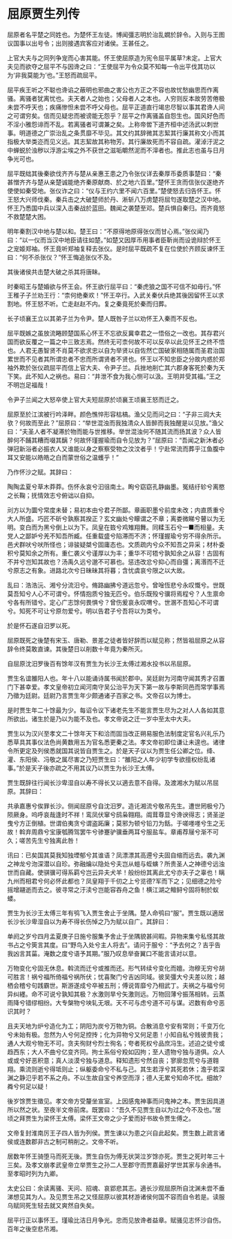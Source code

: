 # 屈原贾生列传

屈原者名平楚之同姓也。为楚怀王左徒。博闻彊志明於治乱嫺於辞令。入则与王图议国事以出号令；出则接遇宾客应对诸侯。王甚任之。

上官大夫与之同列争宠而心害其能。怀王使屈原造为宪令屈平属草?未定。上官大夫见而欲夺之屈平不与因谗之曰：“王使屈平为令众莫不知每一令出平伐其功以为‘非我莫能为’也。”王怒而疏屈平。

屈平疾王听之不聪也谗谄之蔽明也邪曲之害公也方正之不容也故忧愁幽思而作离骚。离骚者犹离忧也。夫天者人之始也；父母者人之本也。人穷则反本故劳苦倦极未尝不呼天也；疾痛惨怛未尝不呼父母也。屈平正道直行竭忠尽智以事其君谗人间之可谓穷矣。信而见疑忠而被谤能无怨乎？屈平之作离骚盖自怨生也。国风好色而不淫小雅怨诽而不乱。若离骚者可谓兼之矣。上称帝喾下道齐桓中述汤武以刺世事。明道德之广崇治乱之条贯靡不毕见。其文约其辞微其志絜其行廉其称文小而其指极大举类迩而见义远。其志絜故其称物芳。其行廉故死而不容自疏。濯淖汙泥之中蝉蜕於浊秽以浮游尘埃之外不获世之滋垢皭然泥而不滓者也。推此志也虽与日月争光可也。

屈平既绌其後秦欲伐齐齐与楚从亲惠王患之乃令张仪详去秦厚币委质事楚曰：“秦甚憎齐齐与楚从亲楚诚能绝齐秦原献商、於之地六百里。”楚怀王贪而信张仪遂绝齐使使如秦受地。张仪诈之曰：“仪与王约六里不闻六百里。”楚使怒去归告怀王。怀王怒大兴师伐秦。秦兵击之大破楚师於丹、淅斩八万虏楚将屈匄遂取楚之汉中地。怀王乃悉国中兵以深入击秦战於蓝田。魏闻之袭楚至邓。楚兵惧自秦归。而齐竟怒不救楚楚大困。

明年秦割汉中地与楚以和。楚王曰：“不原得地原得张仪而甘心焉。”张仪闻乃曰：“以一仪而当汉中地臣请往如楚。”如楚又因厚币用事者臣靳尚而设诡辩於怀王之宠姬郑袖。怀王竟听郑袖复释去张仪。是时屈平既疏不复在位使於齐顾反谏怀王曰：“何不杀张仪？”怀王悔追张仪不及。

其後诸侯共击楚大破之杀其将唐眛。

时秦昭王与楚婚欲与怀王会。怀王欲行屈平曰：“秦虎狼之国不可信不如毋行。”怀王稚子子兰劝王行：“柰何绝秦欢！”怀王卒行。入武关秦伏兵绝其後因留怀王以求割地。怀王怒不听。亡走赵赵不内。复之秦竟死於秦而归葬。

长子顷襄王立以其弟子兰为令尹。楚人既咎子兰以劝怀王入秦而不反也。

屈平既嫉之虽放流睠顾楚国系心怀王不忘欲反冀幸君之一悟俗之一改也。其存君兴国而欲反覆之一篇之中三致志焉。然终无可柰何故不可以反卒以此见怀王之终不悟也。人君无愚智贤不肖莫不欲求忠以自为举贤以自佐然亡国破家相随属而圣君治国累世而不见者其所谓忠者不忠而所谓贤者不贤也。怀王以不知忠臣之分故内惑於郑袖外欺於张仪疏屈平而信上官大夫、令尹子兰。兵挫地削亡其六郡身客死於秦为天下笑。此不知人之祸也。易曰：“井泄不食为我心恻可以汲。王明并受其福。”王之不明岂足福哉！

令尹子兰闻之大怒卒使上官大夫短屈原於顷襄王顷襄王怒而迁之。

屈原至於江滨被行吟泽畔。颜色憔悴形容枯槁。渔父见而问之曰：“子非三闾大夫欤？何故而至此？”屈原曰：“举世混浊而我独清众人皆醉而我独醒是以见放。”渔父曰：“夫圣人者不凝滞於物而能与世推移。举世混浊何不随其流而扬其波？众人皆醉何不餔其糟而啜其醨？何故怀瑾握瑜而自令见放为？”屈原曰：“吾闻之新沐者必弹冠新浴者必振衣人又谁能以身之察察受物之汶汶者乎！宁赴常流而葬乎江鱼腹中耳又安能以皓皓之白而蒙世俗之温蠖乎！”

乃作怀沙之赋。其辞曰：

陶陶孟夏兮草木莽莽。伤怀永哀兮汩徂南土。眴兮窈窈孔静幽墨。冤结纡轸兮离愍之长鞠；抚情效志兮俯诎以自抑。

刓方以为圜兮常度未替；易初本由兮君子所鄙。章画职墨兮前度未改；内直质重兮大人所盛。巧匠不斫兮孰察其揆正？玄文幽处兮矇谓之不章；离娄微睇兮瞽以为无明。变白而为黑兮倒上以为下。凤皇在笯兮鸡雉翔舞。同糅玉石兮一■而相量。夫党人之鄙妒兮羌不知吾所臧。任重载盛兮陷滞而不济；怀瑾握瑜兮穷不得余所示。邑犬群吠兮吠所怪也；诽骏疑桀兮固庸态也。文质疏内兮众不知吾之异采；材朴委积兮莫知余之所有。重仁袭义兮谨厚以为丰；重华不可牾兮孰知余之从容！古固有不并兮岂知其故也？汤禹久远兮邈不可慕也。惩违改忿兮抑心而自彊；离湣而不迁兮原志之有象。进路北次兮日昧昧其将暮；含忧虞哀兮限之以大故。

乱曰：浩浩沅、湘兮分流汨兮。脩路幽拂兮道远忽兮。曾唫恆悲兮永叹慨兮。世既莫吾知兮人心不可谓兮。怀情抱质兮独无匹兮。伯乐既殁兮骥将焉程兮？人生禀命兮各有所错兮。定心广志馀何畏惧兮？曾伤爰哀永叹喟兮。世溷不吾知心不可谓兮。知死不可让兮原勿爱兮。明以告君子兮吾将以为类兮。

於是怀石遂自汨罗以死。

屈原既死之後楚有宋玉、唐勒、景差之徒者皆好辞而以赋见称；然皆祖屈原之从容辞令终莫敢直谏。其後楚日以削数十年竟为秦所灭。

自屈原沈汨罗後百有馀年汉有贾生为长沙王太傅过湘水投书以吊屈原。

贾生名谊雒阳人也。年十八以能诵诗属书闻於郡中。吴廷尉为河南守闻其秀才召置门下甚幸爱。孝文皇帝初立闻河南守吴公治平为天下第一故与李斯同邑而常学事焉乃徵为廷尉。廷尉乃言贾生年少颇通诸子百家之书。文帝召以为博士。

是时贾生年二十馀最为少。每诏令议下诸老先生不能言贾生尽为之对人人各如其意所欲出。诸生於是乃以为能不及也。孝文帝说之迁一岁中至太中大夫。

贾生以为汉兴至孝文二十馀年天下和洽而固当改正朔易服色法制度定官名兴礼乐乃悉草具其事仪法色尚黄数用五为官名悉更秦之法。孝文帝初即位谦让未遑也。诸律令所更定及列侯悉就国其说皆自贾生之。於是天子议以为贾生任公卿之位。绛、灌、东阳侯、冯敬之属尽害之乃短贾生曰：“雒阳之人年少初学专欲擅权纷乱诸事。”於是天子後亦疏之不用其议乃以贾生为长沙王太傅。

贾生既辞往行闻长沙卑湿自以寿不得长又以適去意不自得。及渡湘水为赋以吊屈原。其辞曰：

共承嘉惠兮俟罪长沙。侧闻屈原兮自沈汨罗。造讬湘流兮敬吊先生。遭世罔极兮乃陨厥身。呜呼哀哉逢时不祥！鸾凤伏窜兮鸱枭翱翔。阘茸尊显兮谗谀得志；贤圣逆曳兮方正倒植。世谓伯夷贪兮谓盗跖廉；莫邪为顿兮铅刀为銛。于嗟嚜嚜兮生之无故！斡弃周鼎兮宝康瓠腾驾罢牛兮骖蹇驴骥垂两耳兮服盐车。章甫荐屦兮渐不可久；嗟苦先生兮独离此咎！

讯曰：已矣国其莫我知独堙郁兮其谁语？凤漂漂其高遰兮夫固自缩而远去。袭九渊之神龙兮沕深潜以自珍。弥融爚以隐处兮夫岂从螘与蛭螾？所贵圣人之神德兮远浊世而自藏。使骐骥可得系羁兮岂云异夫犬羊！般纷纷其离此尤兮亦夫子之辜也！瞝九州而相君兮何必怀此都也？凤皇翔于千仞之上兮览德?军而下之；见细德之险兮摇增翮逝而去之。彼寻常之汙渎兮岂能容吞舟之鱼！横江湖之鳣鲟兮固将制於蚁蝼。

贾生为长沙王太傅三年有鸮飞入贾生舍止于坐隅。楚人命鸮曰“服”。贾生既以適居长沙长沙卑湿自以为寿不得长伤悼之乃为赋以自广。其辞曰：

单阏之岁兮四月孟夏庚子日施兮服集予舍止于坐隅貌甚间暇。异物来集兮私怪其故书占之兮筴言其度。曰“野鸟入处兮主人将去”。请问于服兮：“予去何之？吉乎告我凶言其菑。淹数之度兮语予其期。”服乃叹息举奋翼口不能言请对以意。

万物变化兮固无休息。斡流而迁兮或推而还。形气转续兮变化而嬗。沕穆无穷兮胡可胜言！祸兮福所倚福兮祸所伏；忧喜聚门兮吉凶同域。彼吴彊大兮夫差以败；越栖会稽兮句践霸世。斯游遂成兮卒被五刑；傅说胥靡兮乃相武丁。夫祸之与福兮何异纠纆。命不可说兮孰知其极？水激则旱兮矢激则远。万物回薄兮振荡相转。云蒸雨降兮错缪相纷。大专槃物兮坱轧无垠。天不可与虑兮道不可与谋。迟数有命兮恶识其时？

且夫天地为炉兮造化为工；阴阳为炭兮万物为铜。合散消息兮安有常则；千变万化兮未始有极。忽然为人兮何足控抟；化为异物兮又何足患！小知自私兮贱彼贵我；通人大观兮物无不可。贪夫徇财兮烈士徇名；夸者死权兮品庶冯生。述迫之徒兮或趋西东；大人不曲兮亿变齐同。拘士系俗兮羖如囚拘；至人遗物兮独与道俱。众人或或兮好恶积意；真人淡漠兮独与道息。释知遗形兮然自丧；寥廓忽荒兮与道翱翔。乘流则逝兮得坻则止；纵躯委命兮不私与己。其生若浮兮其死若休；澹乎若深渊之静氾乎若不系之舟。不以生故自宝兮养空而浮；德人无累兮知命不忧。细故?粦兮何足以疑！

後岁馀贾生徵见。孝文帝方受釐坐宣室。上因感鬼神事而问鬼神之本。贾生因具道所以然之状。至夜半文帝前席。既罢曰：“吾久不见贾生自以为过之今不及也。”居顷之拜贾生为梁怀王太傅。梁怀王文帝之少子爱而好书故令贾生傅之。

文帝复封淮南厉王子四人皆为列侯。贾生谏以为患之兴自此起矣。贾生数上疏言诸侯或连数郡非古之制可稍削之。文帝不听。

居数年怀王骑堕马而死无後。贾生自伤为傅无状哭泣岁馀亦死。贾生之死时年三十三矣。及孝文崩孝武皇帝立举贾生之孙二人至郡守而贾嘉最好学世其家与余通书。至孝昭时列为九卿。

太史公曰：余读离骚、天问、招魂、哀郢悲其志。適长沙观屈原所自沈渊未尝不垂涕想见其为人。及见贾生吊之又怪屈原以彼其材游诸侯何国不容而自令若是。读服乌赋同死生轻去就又爽然自失矣。

屈平行正以事怀王。瑾瑜比洁日月争光。忠而见放谗者益章。赋骚见志怀沙自伤。百年之後空悲吊湘。

